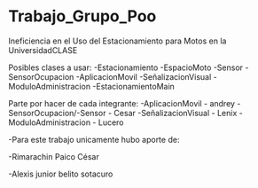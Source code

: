 # Trabajo_Grupo_Poo
 Ineficiencia en el Uso del Estacionamiento para Motos en la UniversidadCLASE

Posibles clases a usar:
-Estacionamiento
-EspacioMoto
-Sensor
-SensorOcupacion
-AplicacionMovil
-SeñalizacionVisual
-ModuloAdministracion
-EstacionamientoMain

Parte por hacer de cada integrante:
-AplicacionMovil - andrey
-SensorOcupacion/-Sensor - Cesar
-SeñalizacionVisual  - Lenix
-ModuloAdministracion - Lucero

-Para este trabajo unicamente hubo aporte de:

-Rimarachin Paico César

-Alexis junior belito sotacuro
